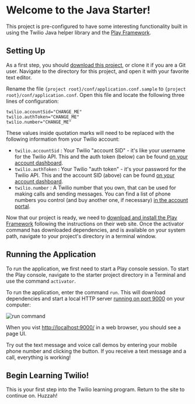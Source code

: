 # Welcome to the Java Starter!

This project is pre-configured to have some interesting functionality built in using the Twilio Java helper library and the [Play Framework](http://www.playframework.com/).

## Setting Up

As a first step, you should [download this project](https://github.com/Beans0063/starter-java), or clone it if you are a Git user.  Navigate to the directory for this project, and open it with your favorite text editor.

Rename the file `{project root}/conf/application.conf.sample` to `{project root}/conf/application.conf`.  Open this file and locate the following three lines of configuration:

    twilio.accountSid="CHANGE_ME"
    twilio.authToken="CHANGE_ME"
    twilio.number="CHANGE_ME"

These values inside quotation marks will need to be replaced with the following information from your Twilio account:

* `twilio.accountSid` : Your Twilio "account SID" - it's like your username for the Twilio API.  This and the auth token (below) can be found [on your account dashboard](https://www.twilio.com/user/account).
* `twilio.authToken` : Your Twilio "auth token" - it's your password for the Twilio API.  This and the account SID (above) can be found [on your account dashboard](https://www.twilio.com/user/account).
* `twilio.number` : A Twilio number that you own, that can be used for making calls and sending messages.  You can find a list of phone numbers you control (and buy another one, if necessary) [in the account portal](https://www.twilio.com/user/account/phone-numbers/incoming).

Now that our project is ready, we need to [download and install the Play Framework](https://www.playframework.com/documentation/2.4.x/Installing) following the instructions on their web site.  Once the activator command has downloaded dependencies, and is available on your system path, navigate to your project's directory in a terminal window.

## Running the Application
To run the application, we first need to start a Play console session.  To start the Play console, navigate to the starter project directory in a Terminal and use the command `activator`.

To run the application, enter the command `run`.  This will download dependencies and start a local HTTP server [running on port 9000](http://localhost:9000/) on your computer:

![run command](https://dl.dropboxusercontent.com/u/11489766/twilio/starter-java_%E2%80%94_java_%E2%80%94_212%C3%9759.png)

When you vist [http://localhost:9000/](http://localhost:9000/) in a web browser, you should see a page UI.

Try out the text message and voice call demos by entering your mobile phone number and clicking the button.  If you receive a text message and a call, everything is working!

## Begin Learning Twilio!
This is your first step into the Twilio learning program.  Return to the site to continue on.  Huzzah!
